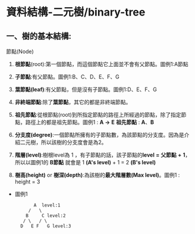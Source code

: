 # 資料結構-二元樹/binary-tree



## 一、樹的基本結構:
  
  節點(Node)
  
  1. **根節點**(root):第一個節點，而這個節點它上面並不會有父節點。圖例1:A節點 
  
  2. **子節點**:有父節點。圖例1:B、C、D、E、F、G
  
  3. **葉節點(leaf)**:有父節點，但是沒有子節點。圖例1:D、E、F、G
  
  4. **非終端節點**:除了**葉節點**，其它的都是非終端節點。
  
  5. **祖先節點**:從根節點(root)到所指定節點的路徑上所經過的節點，除了指定節點，路徑上的都是祖先節點。圖例1 : **A** **→** **E** **祖先節點** : **A**、**B**
  
  6. **分支度(degree)**:一個節點所擁有的子節點數，為該節點的分支度。因為是介紹二元樹，所以該樹的分支度會是為2。
  
  7. **階層(level)**:樹根level為 1 ，有子節點的話，該子節點的**level** **=** **父節點** **+** **1**，所以以圖例1的 **B節點** 就會是 1 **(A's level)** + 1 = 2 **(B's level)**
  
  8. **樹高(height)** or **樹深(depth)**:為該樹的**最大階層數(Max level)**。圖例1 : height = 3
  
  * 圖例1
  
               A  level:1
             /   \
            B     C level:2
           / \   / \
          D   E F   G level:3
